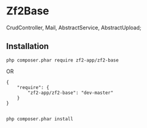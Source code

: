 Zf2Base
=======

CrudController, Mail, AbstractService, AbstractUpload;

Installation
------------

	php composer.phar require zf2-app/zf2-base

OR

	{
	    "require": {
	        "zf2-app/zf2-base": "dev-master"
	    }
	}


	php composer.phar install